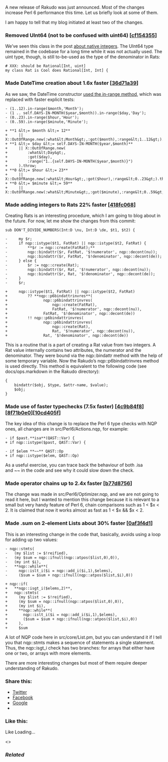 A new release of Rakudo was just announced. Most of the changes increase Perl 6 performance this time. Let us briefly look at some of them.

I am happy to tell that my blog initiated at least two of the changes.

### Removed UInt64 (not to be confused with uint64) [[cf154355][1]]

We’ve seen this class in the post [about native integers][2]. The UInt64 type remained in the codebase for a long time while it was not actually used. The uint type, though, is still to-be-used as the type of the denominator in Rats:

	# XXX: should be Rational[Int, uint]
	my class Rat is Cool does Rational[Int, Int] {

### Made DateTime creation about 1.6x faster [[36d71a39][3]]

As we saw, the DateTime constructor [used the in-range method][4], which was replaced with faster explicit tests:

	- (1..12).in-range($month,'Month');
	- (1 .. self.DAYS-IN-MONTH($year,$month)).in-range($day,'Day');
	- (0..23).in-range($hour,'Hour');
	- (0..59).in-range($minute,'Minute');

	+ **1 &lt;= $month &lt;= 12**
	+     || X::OutOfRange.new(:what&lt;Month&gt;,:got($month),:range&lt;1..12&gt;).throw;
	+ **1 &lt;= $day &lt;= self.DAYS-IN-MONTH($year,$month)**
	+     || X::OutOfRange.new(
	+         :what&lt;Day&gt;,
	+         :got($day),
	+         :range("1..{self.DAYS-IN-MONTH($year,$month)}")
	+     ).throw;
	+ **0 &lt;= $hour &lt;= 23**
	+     || X::OutOfRange.new(:what&lt;Hour&gt;,:got($hour),:range&lt;0..23&gt;).throw;
	+ **0 &lt;= $minute &lt;= 59**
	+     || X::OutOfRange.new(:what&lt;Minute&gt;,:got($minute),:range&lt;0..59&gt;).throw;

### Made adding integers to Rats 22% faster [[418fc068][5]]

Creating Rats is an interesting procedure, which I am going to blog about in the future. For now, let me show the changes from this commit:

	sub DON'T_DIVIDE_NUMBERS(Int:D \nu, Int:D \de, $t1, $t2) {

	-     my $r;
	-     if nqp::istype($t1, FatRat) || nqp::istype($t2, FatRat) {
	-         **$r := nqp::create(FatRat);**
	-         nqp::bindattr($r, FatRat, '$!numerator', nqp::decont(nu));
	-         nqp::bindattr($r, FatRat, '$!denominator', nqp::decont(de));
	-     } else {
	-         $r := nqp::create(Rat);
	-         nqp::bindattr($r, Rat, '$!numerator', nqp::decont(nu));
	-         nqp::bindattr($r, Rat, '$!denominator', nqp::decont(de));
	-     }
	-     $r;

	+     nqp::istype($t1, FatRat) || nqp::istype($t2, FatRat)
	+         ?? **nqp::p6bindattrinvres**(
	+                nqp::p6bindattrinvres(
	+                    nqp::create(FatRat),
	+                    FatRat, '$!numerator', nqp::decont(nu)),
	+                FatRat, '$!denominator', nqp::decont(de))
	+         !! nqp::p6bindattrinvres(
	+                nqp::p6bindattrinvres(
	+                    nqp::create(Rat),
	+                    Rat, '$!numerator', nqp::decont(nu)),
	+                Rat, '$!denominator', nqp::decont(de))

This is a routine that is a part of creating a Rat value from two integers. A Rat value internally contains two attributes, the numerator and the denominator. They were bound via the nqp::bindattr method with the help of some temporary variable. Now the Rakudo’s nqp::p6bindattrinvres method is used directly. This method is equivalent to the following code (see docs/ops.markdown in the Rakudo directory):

	{
	    bindattr($obj, $type, $attr-name, $value);
	    $obj;
	}

### Made use of faster typechecks (7.5x faster) [[4c9b84f8][6]]\[[8f71b0e0][7]]\[[10cd405f][8]]

The key idea of this change is to replace the Perl 6 type checks with NQP ones, all changes are in src/Perl6/Actions.nqp, for example:

	- if $past.**isa**(QAST::Var) {
	+ if nqp::istype($past, QAST::Var) {

	- if $elem **~~** QAST::Op
	+ if nqp::istype($elem, QAST::Op)

As a useful exercise, you can trace back the behaviour of both .isa and ~~ in the code and see why it could slow down the check.

### Made operator chains up to 2.4x faster [[b77d8756][9]]

The change was made in src/Perl6/Optimizer.nqp, and we are not going to read it here, but I wanted to mention this change because it is relevant to a small but very handy feature of Perl 6, chain comparisons such as 1 &lt; $x &lt; 2. It is claimed that now it works almost as fast as 1 &lt; $x &amp;&amp; $x &lt; 2.

### Made .sum on 2-element Lists about 30% faster [[0af3f4d1][10]]

This is an interesting change in the code that, basically, avoids using a loop for adding up two values:

	- nqp::stmts(
	-   (my $list := $!reified),
	-   (my $sum = nqp::ifnull(nqp::atpos($list,0),0)),
	-   (my int $i),
	-   **nqp::while**(
	-     nqp::islt_i($i = nqp::add_i($i,1),$elems),
	-     ($sum = $sum + nqp::ifnull(nqp::atpos($list,$i),0))

	+ nqp::if(
	+   **nqp::isgt_i($elems,2)**,
	+   nqp::stmts(
	+     (my $list := $!reified),
	+     (my $sum = nqp::ifnull(nqp::atpos($list,0),0)),
	+     (my int $i),
	+     **nqp::while**(
	+       nqp::islt_i($i = nqp::add_i($i,1),$elems),
	+       ($sum = $sum + nqp::ifnull(nqp::atpos($list,$i),0))
	+     ),
	+     $sum

A lot of NQP code here in src/core/List.pm, but you can understand it if I tell you that nqp::stmts makes a sequence of statements a single statement. Thus, the nqp::isgt\_i check has two branches: for arrays that either have one or two, or arrays with more elements.

There are more interesting changes but most of them require deeper understanding of Rakudo.

### Share this:

* [Twitter][11]
* [Facebook][12]
* [Google][13]
*

### Like this:

Like Loading...

<>

### _Related_

  [1]: https://github.com/rakudo/rakudo/commit/cf15435575
  [2]: https://perl6.online/2018/01/15/26-native-integers-and-uint-in-perl-6/
  [3]: https://github.com/rakudo/rakudo/commit/36d71a39
  [4]: https://perl6.online/2018/01/02/let-1-2-3-9/
  [5]: https://github.com/rakudo/rakudo/commit/418fc068
  [6]: https://github.com/rakudo/rakudo/commit/4c9b84f8
  [7]: https://github.com/rakudo/rakudo/commit/8f71b0e0
  [8]: https://github.com/rakudo/rakudo/commit/10cd405f
  [9]: https://github.com/rakudo/rakudo/commit/b77d8756
  [10]: https://github.com/rakudo/rakudo/commit/0af3f4d1
  [11]: https://perl6.online/2018/01/25/36-rakudo-2018-01/?share=twitter "Click to share on Twitter"
  [12]: https://perl6.online/2018/01/25/36-rakudo-2018-01/?share=facebook "Click to share on Facebook"
  [13]: https://perl6.online/2018/01/25/36-rakudo-2018-01/?share=google-plus-1 "Click to share on Google+"